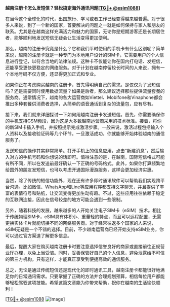 **越南注册卡怎么发短信？轻松搞定海外通讯问题[[TG💪+ @esim1088](https://t.me/s/esim1088)]**

在当今这个全球化的时代，出国旅行、学习或者工作已经变得越来越普遍。对于很多人来说，到了一个新的国家，首要解决的问题之一就是如何保持与家人和朋友的联系。尤其是在越南这样充满活力和魅力的国家，无论你是短期游客还是长期居住者，能够顺利地发送短信无疑会让生活变得更加便利。

那么，越南的注册卡究竟是什么？它和我们平时使用的手机卡有什么区别呢？简单来说，越南的注册卡就是一种专门为本地用户设计的SIM卡，它需要用户的个人信息进行登记，以符合当地的法律法规。这种卡不仅能让你在国内打电话、发短信，还能享受更快更稳定的网络服务。对于计划在越南停留较长时间的人来说，拥有一个本地号码不仅方便，还显得更加正式和专业。

如果你正在考虑购买越南的注册卡，首先得明确自己的需求。是仅仅为了发短信吗？还是需要同时使用数据流量？如果是后者，那么建议选择那些提供流量套餐的服务商。通常情况下，越南的各大运营商如Viettel、Mobifone和Vinaphone都会推出多种套餐供消费者选择，从简单的语音通话到复杂的流量包，应有尽有。

接下来，我们就来详细探讨一下如何用越南注册卡发送短信。首先，你需要确保你的手机支持GSM频段，因为这是大多数越南运营商采用的技术标准。接着，将你的新SIM卡插入手机，并按照提示完成激活步骤。一般来说，激活过程包括输入个人资料以及接收验证码等几个环节。一旦激活成功，你就能够开始体验越南的通信服务了。

发送短信的操作其实非常简单。打开手机上的信息应用，点击“新建消息”，然后输入对方的手机号码和你想说的话即可。值得注意的是，在越南，国际短信格式可能有所不同，所以在发送前最好确认一下正确的号码格式。此外，如果你打算频繁地给国外的朋友发短信，也可以考虑开通国际漫游服务，这样会更加经济实惠。

当然，除了传统的短信功能外，现在还有许多即时通讯软件可以帮助我们实现跨平台沟通。比如微信、WhatsApp和Line等应用程序都支持文字聊天，并且提供了丰富的表情符号和贴纸，让交流变得更加生动有趣。不过，这些应用往往依赖于稳定的互联网连接，因此在信号较差的地方可能会遇到一些限制。

另外，随着科技的发展，越来越多的人开始关注电子SIM卡（eSIM）技术。相比于传统物理SIM卡，eSIM具有体积小、重量轻的特点，而且可以远程配置，无需更换实体卡片就能切换不同的网络服务商。对于经常往返多个国家的人来说，eSIM无疑是一个不错的选择。目前，不少越南运营商已经开始支持eSIM业务，你可以通过官方渠道了解更多信息。

最后，提醒大家在购买越南注册卡时要注意选择信誉良好的商家或直接前往正规营业厅办理，以免上当受骗。同时，妥善保管好自己的个人信息，避免泄露给不可信的第三方机构。只有这样，才能真正享受到便捷高效的通信服务。

总之，无论是通过传统短信还是现代化的即时通讯工具，越南注册卡都能很好地满足你的日常通讯需求。只要掌握了正确的方法并合理规划预算，相信每位用户都能够轻松驾驭这项技能。希望这篇文章能为你带来帮助，祝你在越南的生活愉快顺利！

[[TG💪+ @esim1088](https://t.me/s/esim1088) ![Image](https://i.postimg.cc/4NQfJmqS/Snipaste-2025-05-13-00-14-12.png)]